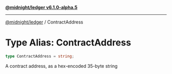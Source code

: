 [**@midnight/ledger v6.1.0-alpha.5**](../README.md)

***

[@midnight/ledger](../globals.md) / ContractAddress

# Type Alias: ContractAddress

```ts
type ContractAddress = string;
```

A contract address, as a hex-encoded 35-byte string
